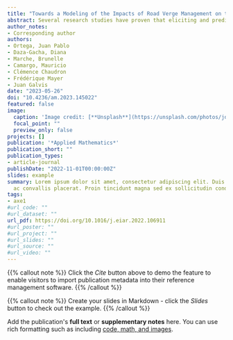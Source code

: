 ```yaml
---
title: "Towards a Modeling of the Impacts of Road Verge Management on the Pollination Service Using System Dynamics: A Case Study in France"
abstract: Several research studies have proven that eliciting and predicting the impact of human activity on ecosystem services will be crucial to support stakeholders’ awareness and to decide how to interact with the environment in a more sustainable manner. In this sense, the ecosystems known as road verges are particularly important because of their length and surface at an international scale, and their role in mitigating the damage done by roads. Plant pollination by insects is one of the most important ecosystem services. Because of its nature and the fact that they extend across a variety of landscapes, roadside can contribute to the maintenance of healthy ecosystems, under the condition of adapted management practices. This research is the first attempt to develop a System Dynamics-based aiming to estimate the ecological and economic impact of maintenance on the road verge pollination service in France. Maintenance strategies of road verges are simulated to compare their performance. The results show that there are ways to improve current maintenance strategies in terms of pollination value, but also that the model needs to consider other ecosystem services and synergistic effects that could further affect pollination to obtain more accurate estimations.
author_notes:
- Corresponding author
authors:
- Ortega, Juan Pablo 
- Daza-Gacha, Diana 
- Marche, Brunelle 
- Camargo, Mauricio 
- Clémence Chaudron 
- Frédérique Mayer 
- Juan Galvis
date: "2023-05-26"
doi: "10.4236/am.2023.145022"
featured: false
image:
  caption: 'Image credit: [**Unsplash**](https://unsplash.com/photos/jdD8gXaTZsc)'
  focal_point: ""
  preview_only: false
projects: []
publication: '*Applied Mathematics*'
publication_short: ""
publication_types:
- article-journal
publishDate: "2022-11-01T00:00:00Z"
slides: example
summary: Lorem ipsum dolor sit amet, consectetur adipiscing elit. Duis posuere tellus
  ac convallis placerat. Proin tincidunt magna sed ex sollicitudin condimentum.
tags:
- axe1
#url_code: ""
#url_dataset: ""
url_pdf: https://doi.org/10.1016/j.eiar.2022.106911
#url_poster: ""
#url_project: ""
#url_slides: ""
#url_source: ""
#url_video: ""
---
```


{{% callout note %}}
Click the *Cite* button above to demo the feature to enable visitors to import publication metadata into their reference management software.
{{% /callout %}}

{{% callout note %}}
Create your slides in Markdown - click the *Slides* button to check out the example.
{{% /callout %}}

Add the publication's **full text** or **supplementary notes** here. You can use rich formatting such as including [code, math, and images](https://wowchemy.com/docs/content/writing-markdown-latex/).
